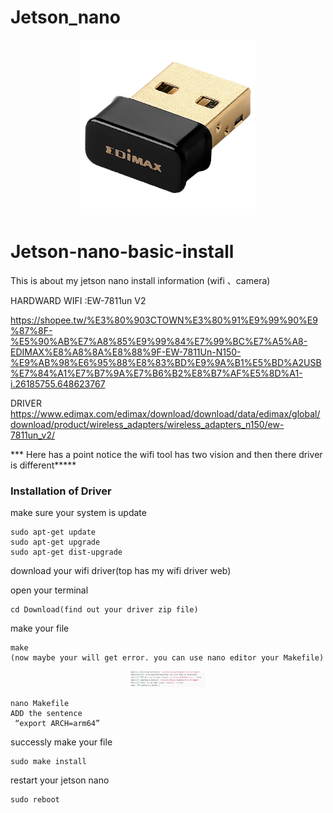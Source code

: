 # Jetson_nano

<p align="center">
  <img src="https://github.com/hsiehchungting/Jetson-nano/blob/master/Driver/EW-7811Un_V2_Linux_Driver_1.0.0.3/rtl8188EUS_linux_v5.3.9_28540.20180627//EW-7811Un_v2.jpg" width="280">
</p>

# Jetson-nano-basic-install
This is about my jetson nano install information (wifi 、camera)

HARDWARD
WIFI :EW-7811un V2

https://shopee.tw/%E3%80%903CTOWN%E3%80%91%E9%99%90%E9%87%8F-%E5%90%AB%E7%A8%85%E9%99%84%E7%99%BC%E7%A5%A8-EDIMAX%E8%A8%8A%E8%88%9F-EW-7811Un-N150-%E9%AB%98%E6%95%88%E8%83%BD%E9%9A%B1%E5%BD%A2USB%E7%84%A1%E7%B7%9A%E7%B6%B2%E8%B7%AF%E5%8D%A1-i.26185755.648623767

DRIVER
https://www.edimax.com/edimax/download/download/data/edimax/global/download/product/wireless_adapters/wireless_adapters_n150/ew-7811un_v2/

*** Here has a point notice the wifi tool has two vision and then there driver is different*****
### Installation of Driver
make sure your system is update
```
sudo apt-get update
sudo apt-get upgrade
sudo apt-get dist-upgrade
```

download your wifi driver(top has my wifi driver web)

open your terminal
```
cd Download(find out your driver zip file)
```

make your file
```
make
(now maybe your will get error. you can use nano editor your Makefile)
```
<p align="center">
  <img src="https://github.com/hsiehchungting/Jetson-nano/blob/master/Driver/EW-7811Un_V2_Linux_Driver_1.0.0.3/rtl8188EUS_linux_v5.3.9_28540.20180627/error1.jpg" width="120">
</p>

```
nano Makefile 
ADD the sentence
 “export ARCH=arm64”
```

successly make your file
```
sudo make install
```

restart your jetson nano
```
sudo reboot
```
